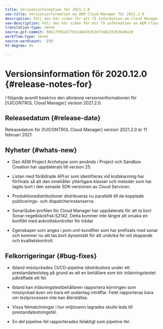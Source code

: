 ```yaml
---
title: Versionsinformation för 2021.2.0
seo-title: Versionsinformation om AEM Cloud Manager för 2021.2.0
description: Följ den här sidan för att få information om Cloud Manager version 2021.2.0
seo-description: Följ den här sidan för att få information om AEM Cloud Manager version 2021.2.0
translation-type: tm+mt
source-git-commit: 88b17f05a577b5c46b5b352d7340228353b49a38
workflow-type: tm+mt
source-wordcount: '235'
ht-degree: 0%

---
```


# Versionsinformation för 2020.12.0 {#release-notes-for}

I följande avsnitt beskrivs den allmänna versionsinformationen för [!UICONTROL Cloud Manager] version 2021.2.0.

## Releasedatum {#release-date}

Releasedatum för [!UICONTROL Cloud Manager] version 2021.2.0 är 11 februari 2021.

## Nyheter {#whats-new}

* Den AEM Project Archetype som används i Project och Sandbox Creation har uppdaterats till version 25.

* Listan med föråldrade API:er som identifieras vid kodskanning har förfinats så att den innehåller ytterligare klasser och metoder som har tagits bort i den senaste SDK-versionen av Cloud Servicen.

* Produktionsdistributioner distribueras nu parallellt till de kopplade publicerings- och dispatcherinstanserna.

* SonarQube-profilen för Cloud Manager har uppdaterats för att ta bort Sonar-regelbläckfisk:S2142. Detta kommer inte längre att orsaka en konflikt med avbrottskontroller för trådar

* Egenskaper som anges i pom.xml-kundfiler som har prefixats med sonar och kommer nu att tas bort dynamiskt för att undvika fel vid skapande och kvalitetskontroll.

## Felkorrigeringar {#bug-fixes}

* Ibland misslyckades CI/CD-pipeline (distribution) under ett prestandateststeg på grund av att en behållare som kör inläsningstestet påträffade ett fel.

* Ibland kan inläsningstestbehållaren rapportera körningen som misslyckad även om bara ett undantag inträffar. Felet rapporteras bara om testprocessen inte kan återställas.

* Vissa felmatchningar i hur miljönamn lagrades skulle leda till prestandatestningsfel.

* En del pipeline-fel rapporterades felaktigt som pipeline-fel.